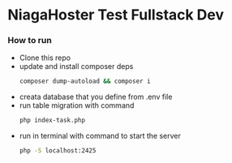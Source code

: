 # NiagaHoster Test Fullstack Dev

### How to run
* Clone this repo
* update and install composer deps
    ```bash
    composer dump-autoload && composer i
    ```
* creata database that you define from .env file
* run table migration with command
    ```bash
    php index-task.php
    ```
* run in terminal with command to start the server
    ```bash
    php -S localhost:2425
    ```